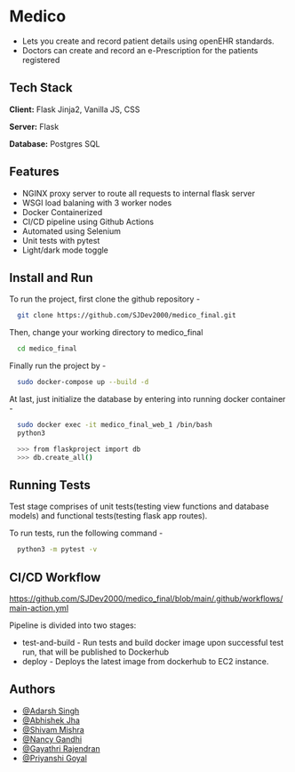
# Medico

* Lets you create and record patient details using openEHR standards.
* Doctors can create and record an e-Prescription for the patients registered


## Tech Stack

**Client:** Flask Jinja2, Vanilla JS, CSS

**Server:** Flask

**Database:** Postgres SQL


## Features

- NGINX proxy server to route all requests to internal flask server
- WSGI load balaning with 3 worker nodes
- Docker Containerized
- CI/CD pipeline using Github Actions
- Automated using Selenium
- Unit tests with pytest
- Light/dark mode toggle


## Install and Run

To run the project, first clone the github repository -

```bash
  git clone https://github.com/SJDev2000/medico_final.git
```
Then, change your working directory to medico_final

```bash
  cd medico_final
```
Finally run the project by -
```bash
  sudo docker-compose up --build -d
```
At last, just initialize the database by entering into running docker container -
```bash
  sudo docker exec -it medico_final_web_1 /bin/bash
  python3
``` 
```bash
  >>> from flaskproject import db 
  >>> db.create_all()
``` 
## Running Tests

Test stage comprises of unit tests(testing view functions and database models) and functional tests(testing flask app routes).

To run tests, run the following command -

```bash
  python3 -m pytest -v
```


## CI/CD Workflow

https://github.com/SJDev2000/medico_final/blob/main/.github/workflows/main-action.yml

Pipeline is divided into two stages:

* test-and-build - Run tests and build docker image upon successful test run, that will be published to Dockerhub
* deploy - Deploys the latest image from dockerhub to EC2 instance.


## Authors

- [@Adarsh Singh](https://github.com/adarsh2912)
- [@Abhishek Jha](https://github.com/13AbhishekJha)
- [@Shivam Mishra](https://github.com/shivam1974)
- [@Nancy Gandhi](https://github.com/nancygandhi22)
- [@Gayathri Rajendran](https://github.com/GayathriRajendran17)
- [@Priyanshi Goyal](https://github.com/priyanshi149)



